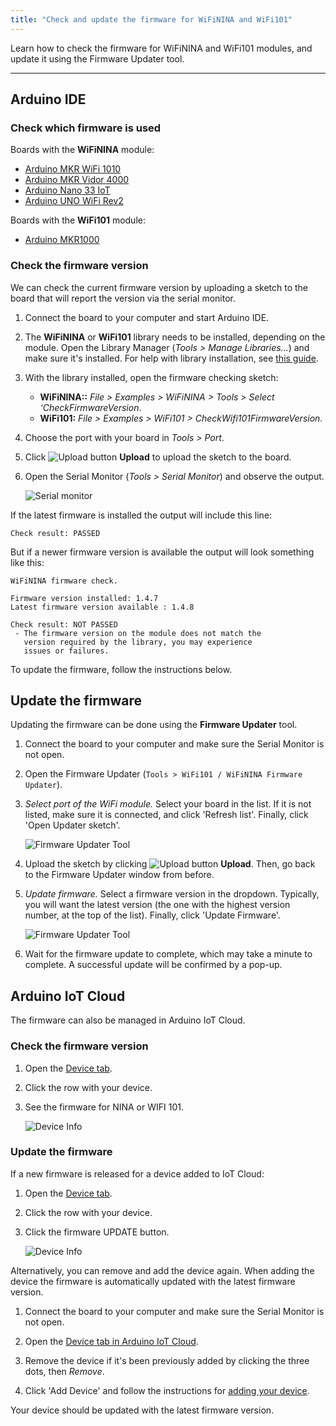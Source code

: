 ```yaml
---
title: "Check and update the firmware for WiFiNINA and WiFi101"
---
```


Learn how to check the firmware for WiFiNINA and WiFi101 modules, and update it using the Firmware Updater tool.

---

## Arduino IDE

### Check which firmware is used

Boards with the **WiFiNINA** module:

* [Arduino MKR WiFi 1010](https://store.arduino.cc/arduino-mkr-wifi-1010)
* [Arduino MKR Vidor 4000](https://store.arduino.cc/arduino-mkr-vidor-4000)
* [Arduino Nano 33 IoT](https://store.arduino.cc/arduino-nano-33-iot)
* [Arduino UNO WiFi Rev2](https://store.arduino.cc/arduino-uno-wifi-rev2)

Boards with the **WiFi101** module:

* [Arduino MKR1000](https://docs.arduino.cc/hardware/mkr-1000-wifi)

### Check the firmware version

We can check the current firmware version by uploading a sketch to the board that will report the version via the serial monitor.

1. Connect the board to your computer and start Arduino IDE.

2. The **WiFiNINA** or **WiFi101** library needs to be installed, depending on the module. Open the Library Manager (_Tools > Manage Libraries..._) and make sure it's installed. For help with library installation, see [this guide](https://docs.arduino.cc/software/ide-v1/tutorials/installing-libraries).

3. With the library installed, open the firmware checking sketch:

   * **WiFiNINA::** _File > Examples > WiFiNINA > Tools > Select ‘CheckFirmwareVersion_.
   * **WiFi101:** _File > Examples > WiFi101 > CheckWifi101FirmwareVersion_.

4. Choose the port with your board in _Tools > Port_.

5. Click ![Upload button](img/symbol_upload.png) **Upload** to upload the sketch to the board.

6. Open the Serial Monitor (_Tools > Serial Monitor_) and observe the output.

   ![Serial monitor](img/SerialMonitor_firmware_update.png)

If the latest firmware is installed the output will include this line:

```
Check result: PASSED
```

But if a newer firmware version is available the output will look something like this:

```
WiFiNINA firmware check.

Firmware version installed: 1.4.7
Latest firmware version available : 1.4.8

Check result: NOT PASSED
 - The firmware version on the module does not match the
   version required by the library, you may experience
   issues or failures.
```

To update the firmware, follow the instructions below.

## Update the firmware

Updating the firmware can be done using the **Firmware Updater** tool.

1. Connect the board to your computer and make sure the Serial Monitor is not open.

2. Open the Firmware Updater (`Tools > WiFi101 / WiFiNINA Firmware Updater`).

3. *Select port of the WiFi module.* Select your board in the list. If it is not listed, make sure it is connected, and click 'Refresh list'. Finally, click 'Open Updater sketch'.

   ![Firmware Updater Tool](img/IDE_FWupdaterSketch.png)

4. Upload the sketch by clicking ![Upload button](img/symbol_upload.png) **Upload**. Then, go back to the Firmware Updater window from before.

5. *Update firmware.* Select a firmware version in the dropdown. Typically, you will want the latest version (the one with the highest version number, at the top of the list). Finally, click 'Update Firmware'.

   ![Firmware Updater Tool](img/IDE_FWupdaterVersion.png)

6. Wait for the firmware update to complete, which may take a minute to complete. A successful update will be confirmed by a pop-up.

## Arduino IoT Cloud

The firmware can also be managed in Arduino IoT Cloud.

### Check the firmware version

1. Open the [Device tab](https://cloud.arduino.cc/iot/devices).

2. Click the row with your device.

3. See the firmware for NINA or WIFI 101.

   ![Device Info](img/iot-cloud-device-info-fw-version.png)

### Update the firmware

If a new firmware is released for a device added to IoT Cloud:

1. Open the [Device tab](https://cloud.arduino.cc/iot/devices).

2. Click the row with your device.

3. Click the firmware UPDATE button.

   ![Device Info](img/iot-cloud-device-info-update.png)

Alternatively, you can remove and add the device again. When adding the device the firmware is automatically updated with the latest firmware version.

1. Connect the board to your computer and make sure the Serial Monitor is not open.

2. Open the [Device tab in Arduino IoT Cloud](https://cloud.arduino.cc/iot/devices).

3. Remove the device if it's been previously added by clicking the three dots, then _Remove_.

4. Click 'Add Device' and follow the instructions for [adding your device](https://support.arduino.cc/hc/en-us/articles/360016495559-How-to-add-Arduino-devices-to-the-Arduino-IoT-cloud).

Your device should be updated with the latest firmware version.

